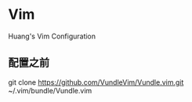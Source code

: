 # Vim
Huang's Vim Configuration
## 配置之前
git clone https://github.com/VundleVim/Vundle.vim.git ~/.vim/bundle/Vundle.vim

